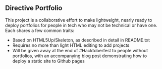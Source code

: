 ## Directive Portfolio

This project is a collaborative effort to make lightweight, nearly ready to deploy portfolios for people in tech who may not be technical or have one. Each shares a few 
common traits: 
- Based on HTML5Up/Skeleton, as described in detail in README.txt 
- Requires no more than light HTML editing to add projects 
- Will be given away at the end of #Hacktoberfest to people without portfolios, with an accompanying blog post demonstrating how to deploy a static site to Github pages 
